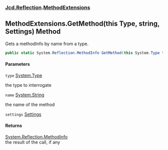 ### [Jcd.Reflection](Jcd.Reflection.md 'Jcd.Reflection').[MethodExtensions](Jcd.Reflection.MethodExtensions.md 'Jcd.Reflection.MethodExtensions')

## MethodExtensions.GetMethod(this Type, string, Settings) Method

Gets a methodInfo by name from a type.

```csharp
public static System.Reflection.MethodInfo GetMethod(this System.Type type, string name, Jcd.Reflection.MethodInfoEnumerator.Settings settings);
```

#### Parameters

<a name='Jcd.Reflection.MethodExtensions.GetMethod(thisSystem.Type,string,Jcd.Reflection.MethodInfoEnumerator.Settings).type'></a>

`type` [System.Type](https://docs.microsoft.com/en-us/dotnet/api/System.Type 'System.Type')

the type to interrogate

<a name='Jcd.Reflection.MethodExtensions.GetMethod(thisSystem.Type,string,Jcd.Reflection.MethodInfoEnumerator.Settings).name'></a>

`name` [System.String](https://docs.microsoft.com/en-us/dotnet/api/System.String 'System.String')

the name of the method

<a name='Jcd.Reflection.MethodExtensions.GetMethod(thisSystem.Type,string,Jcd.Reflection.MethodInfoEnumerator.Settings).settings'></a>

`settings` [Settings](Jcd.Reflection.MethodInfoEnumerator.Settings.md 'Jcd.Reflection.MethodInfoEnumerator.Settings')

#### Returns

[System.Reflection.MethodInfo](https://docs.microsoft.com/en-us/dotnet/api/System.Reflection.MethodInfo 'System.Reflection.MethodInfo')  
the result of the call, if any
